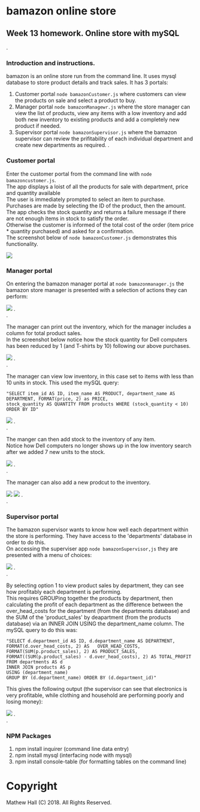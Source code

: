# bamazon online store
## Week 13 homework. Online store with mySQL
.


### Introduction and instructions. ###

bamazon is an online store run from the command line. 
It uses mysql database to store product details and track sales. 
It has 3 portals:
1. Customer portal ```node bamazonCustomer.js``` where customers can view the products on sale and select a product to buy.
2. Manager portal ```node bamazonManagewr.js``` where the store manager can view the list of products, view any items with a low inventory and add both new inventory to existing products and add a completely new product if needed.
3. Supervisor portal ```node bamazonSupervisor.js``` where the bamazon supervisor can review the prifitability of each individual department and create new departments as required. 
.


### Customer portal ### 

Enter the customer portal from the command line with ```node bamazoncustomer.js```.  
The app displays a loist of all the products for sale with department, price and quantity available  
The user is immediately prompted to select an item to purchase.   
Purchases are made by selecting the ID of the product, then the amount. The app checks the stock quantity and returns a failure message if there are not enough items in stock to satisfy the order.   
Otherwise the customer is informed of the total cost of the order (item price * quantity purchased) and asked for a confirmation.   
The screenshot below of ```node bamazonCustomer.js``` demonstrates this functionality.  


![](images/customer1.png)

### Manager portal ###

On entering the bamazon manager portal at ```node bamazonmanager.js``` the bamazon store manager is presented with a selection of actions they can perform:  

![](images/manager1.png)
.  
.  

The manager can print out the inventory, which for the manager includes a column for total product sales.  
In the screenshot below notice how the stock quantity for Dell computers has been reduced by 1 (and T-shirts by 10) following our above purchases.  

![](images/manager2.png)
.  
.  

The manager can view low inventory, in this case set to items with less than 10 units in stock.
This used the mySQL query:
 ```
 "SELECT item_id AS ID, item_name AS PRODUCT, department_name AS DEPARTMENT, FORMAT(price, 2) as PRICE, 
 stock_quantity AS QUANTITY FROM products WHERE (stock_quantity < 10) ORDER BY ID"
```

![](images/manager3.png)
.  
.  

The manger can then add stock to the inventory of any item.  
Notice how Dell computers no longer shows up in the low inventory search after we added 7 new units to the stock.

![](images/manager4.png)
.  
.  

The manager can also add a new prodcut to the inventory.

![](images/manager5.png)
![](images/manager6.png)
.  
.  
### Supervisor portal ###

The bamazon supervisor wants to know how well each department within the store is performing.
They have access to the 'departments' database in order to do this.   
On accessing the superviser app ```node bamazonSupervisor,js``` they are presented with a menu of choices:

![](images/supervisor1.png)
.  
.  

By selecting option 1 to view product sales by department, they can see how profitably each department is performing.  
This requires GROUPing together the products by department, then calculating the profit of each department as the difference between the over_head_costs for the department (from the departments database) and the SUM of the 'product_sales' by deapartment (from the products database) via an INNER JOIN USING the department_name column. 
The mySQL query to do this  was: 

```   
"SELECT d.department_id AS ID, d.department_name AS DEPARTMENT,   
FORMAT(d.over_head_costs, 2) AS   OVER_HEAD_COSTS,   
FORMAT(SUM(p.product_sales), 2) AS PRODUCT_SALES,   
FORMAT((SUM(p.product_sales) - d.over_head_costs), 2) AS TOTAL_PROFIT   
FROM departments AS d   
INNER JOIN products AS p   
USING (department_name)   
GROUP BY (d.department_name) ORDER BY (d.department_id)"  
```  

This gives the following output (the supervisor can see that electronics is very profitable, while clothing and household are performing poorly and losing money):

![](images/supervisor2.png)
.  
.  

### NPM Packages ###

1. npm install inquirer (command line data entry)
2. npm install mysql (interfacing node with mysql)
3. npm install console-table (for formatting tables on the command line)

# Copyright

Mathew Hall (C) 2018. All Rights Reserved.


